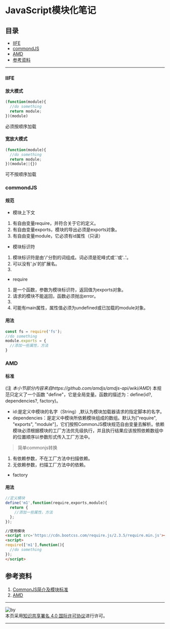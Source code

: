 # JavaScript模块化笔记
## 目录
- [IIFE](https://github.com/person-0/note/blob/master/%E7%90%86%E5%BF%B5/modular.md#IIFE)
- [commondJS](https://github.com/person-0/note/blob/master/%E7%90%86%E5%BF%B5/modular.md#commondJS)
- [AMD](https://github.com/person-0/note/blob/master/%E7%90%86%E5%BF%B5/modular.md#AMD)
- [参考资料](https://github.com/person-0/note/blob/master/%E7%90%86%E5%BF%B5/modular.md#参考资料)
***
### IIFE
#### 放大模式
```javascript
(function(module){
  //do something
  return module;
})(module)
```
必须按顺序加载
#### 宽放大模式
```JavaScript
(function(module){
  //do something
  return module;
})(module||{})
```
可不按顺序加载
### commondJS
#### 规范
- 模块上下文
1. 有自由变量require，并符合关于它的定义。
2. 有自由变量exports，模块的导出必须是exports对象。
3. 有自由变量module，它必须有id属性（只读）
- 模块标识符
1. 模块标识符是由'/'分割的词组成。词必须是驼峰式或'.'或'..'。
2. 可以没有'.js'的扩展名。
3. 
- require
1. 是一个函数，参数为模块标识符，返回值为exports对象。
2. 请求的模块不能返回，函数必须抛出error。
3. 
4. 可能有main属性，属性值必须为undefined或已加载的module对象。
#### 用法
```javascript
const fs = require('fs');
//do something
module.exports = {
  //添加一些属性，方法
}
```
### AMD
#### 标准
(注 *本小节部分内容来自https://github.com/amdjs/amdjs-api/wiki/AMD*)
本规范只定义了一个函数 "define"，它是全局变量。函数的描述为：define(id?, dependencies?, factory)。
- id:是定义中模块的名字（String）,默认为模块加载器请求的指定脚本的名字。
- dependencies：是定义中模块所依赖模块组成的数组。默认为["require", "exports", "module"]，它们按照CommonJS模块规范自由变量去解析。依赖模块必须根据模块的工厂方法优先级执行，并且执行结果应该按照依赖数组中的位置顺序以参数形式传入工厂方法中。
> 简单commonjs转换
1. 有依赖参数，不在工厂方法中扫描依赖。
2. 无依赖参数，扫描工厂方法中的依赖。
- factory
#### 用法
```javascript
//定义模块
define('m1',function(require,exports,module){
  return {
    //添加一些属性，方法
  };
});
```
```html
//使用模块
<script src='https://cdn.bootcss.com/require.js/2.3.5/require.min.js'></script>
<script>
require(['m1'],function(){
  //do something
});
</script>
```
## 参考资料
1. [CommonJS简介及模块标准](http://blog.csdn.net/woxueliuyun/article/details/46347269)
2. [AMD](https://github.com/amdjs/amdjs-api/wiki/AMD-(%E4%B8%AD%E6%96%87%E7%89%88))
***
![by](https://licensebuttons.net/l/by/4.0/88x31.png)  
本页采用<a rel="license" href="https://creativecommons.org/licenses/by/4.0/">知识共享署名 4.0 国际许可协议</a>进行许可。
***
